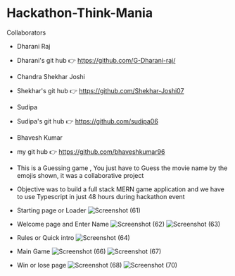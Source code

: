 # Hackathon-Think-Mania
Collaborators
- Dharani Raj
- Dharani's git hub 👉 https://github.com/G-Dharani-raj/

- Chandra Shekhar Joshi
- Shekhar's git hub 👉 https://github.com/Shekhar-Joshi07

- Sudipa
- Sudipa's git hub 👉 https://github.com/sudipa06

- Bhavesh Kumar
- my git hub 👉 https://github.com/bhaveshkumar96

- This is a Guessing game , You just have to Guess the movie name by the emojis shown, it was a collaborative project
- Objective was to build a full stack MERN game application and we have to use Typescript in just 48 hours during hackathon event
- Starting page or Loader
![Screenshot (61)](https://user-images.githubusercontent.com/110034571/222943591-1c600d4b-2411-4454-bf6e-98ffbb795c21.png)

- Welcome page and Enter Name
![Screenshot (62)](https://user-images.githubusercontent.com/110034571/222943600-a96c68f1-f069-4f5c-80ae-40be3a0ee607.png)
![Screenshot (63)](https://user-images.githubusercontent.com/110034571/222943608-40b5cc24-3323-4e85-a5fc-ac798a922b89.png)

- Rules or Quick intro
![Screenshot (64)](https://user-images.githubusercontent.com/110034571/222943626-2b0c1bfc-0172-4894-bd6a-ffa94759d264.png)
- Main Game
![Screenshot (66)](https://user-images.githubusercontent.com/110034571/222943643-5fca9ece-f95e-47e3-bd76-f4eb865a6b0a.png)
![Screenshot (67)](https://user-images.githubusercontent.com/110034571/222943645-a070753b-d896-45bf-a31f-dca4604d67b1.png)

- Win or lose page
![Screenshot (68)](https://user-images.githubusercontent.com/110034571/222943651-9037607b-9572-4428-ae29-1fb8f923a076.png)
![Screenshot (70)](https://user-images.githubusercontent.com/110034571/222943654-9a4bfa04-9844-45ff-b659-fe032fb3664b.png)
